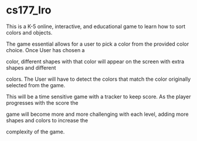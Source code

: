 # cs177_Iro
This is a K-5 online, interactive, and educational game to learn how to sort colors and objects. 

The game essential allows for a user to pick a color from the provided color choice. Once User has chosen a 

color, different shapes with that color will appear on the screen with extra shapes and different

colors. The User will have to detect the colors that match the color originally selected from the game.

This will be a time sensitive game with a tracker to keep score. As the player progresses with the score the

game will become more and more challenging with each level, adding more shapes and colors to increase the 

complexity of the game. 

